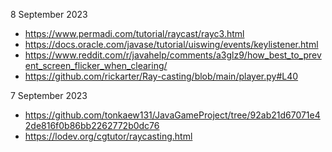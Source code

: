 8 September 2023

- https://www.permadi.com/tutorial/raycast/rayc3.html
- https://docs.oracle.com/javase/tutorial/uiswing/events/keylistener.html
- https://www.reddit.com/r/javahelp/comments/a3glz9/how_best_to_prevent_screen_flicker_when_clearing/
- https://github.com/rickarter/Ray-casting/blob/main/player.py#L40

7 September 2023

- https://github.com/tonkaew131/JavaGameProject/tree/92ab21d67071e42de816f0b86bb2262772b0dc76
- https://lodev.org/cgtutor/raycasting.html